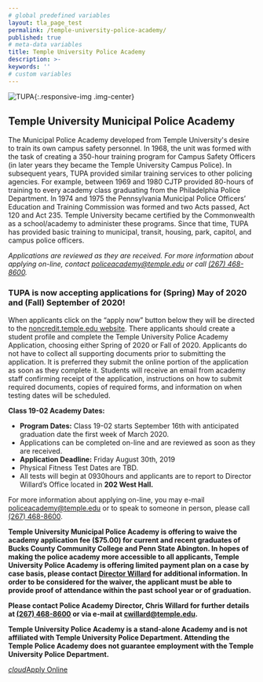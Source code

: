 ```yaml
---
# global predefined variables
layout: tla_page_test
permalink: /temple-university-police-academy/
published: true
# meta-data variables
title: Temple University Police Academy
description: >-
keywords: ''
# custom variables
---
```

![TUPA]({{site.baseurl}}/media/police_academy_header.png){:.responsive-img .img-center}
## Temple University Municipal Police Academy
The Municipal Police Academy developed from Temple University's desire to train its own campus safety personnel. In 1968, the unit was formed with the task of creating a 350-hour training program for Campus Safety Officers (in later years they became the Temple University Campus Police). In subsequent years, TUPA provided similar training services to other policing agencies. For example, between 1969 and 1980 CJTP provided 80-hours of training to every academy class graduating from the Philadelphia Police Department. In 1974 and 1975 the Pennsylvania Municipal Police Officers’ Education and Training Commission was formed and two Acts passed, Act 120 and Act 235. Temple University became certified by the Commonwealth as a school/academy to administer these programs. Since that time, TUPA has provided basic training to municipal, transit, housing, park, capitol, and campus police officers.

_Applications are reviewed as they are received. For more information about applying on-line, contact [policeacademy@temple.edu](mailto:policeacademy@temple.edu) or call [(267) 468-8600](tel:2674688600)._

### TUPA is now accepting applications for (Spring) May of 2020 and (Fall) September of 2020!
When applicants click on the “apply now” button below they will be directed to the [noncredit.temple.edu website](https://noncredit.temple.edu/nce). There applicants should create a student profile and complete the Temple University Police Academy Application, choosing either Spring of 2020 or Fall of 2020. Applicants do not have to collect all supporting documents prior to submitting the application. It is preferred they submit the online portion of the application as soon as they complete it. Students will receive an email from academy staff confirming receipt of the application, instructions on how to submit required documents, copies of required forms, and information on when testing dates will be scheduled.

**Class 19-02 Academy Dates:**
- **Program Dates:** Class 19-02 starts September 16th with anticipated graduation date the first week of March 2020.
- Applications can be completed on-line and are reviewed as soon as they are received.
- **Application Deadline:** Friday August 30th, 2019
- Physical Fitness Test Dates are TBD.
- All tests will begin at 0930hours and applicants are to report to Director Willard’s Office located in **202 West Hall.**

For more information about applying on-line, you may e-mail [policeacademy@temple.edu](mailto:policeacademy@temple.edu) or to speak to someone in person, please call [(267) 468-8600](tel:2674688600).

**Temple University Municipal Police Academy is offering to waive the academy application fee ($75.00) for current and recent graduates of Bucks County Community College and Penn State Abington. In hopes of making the police academy more accessible to all applicants, Temple University Police Academy is offering limited payment plan on a case by case basis, please contact [Director Willard](mailto:cwillard@temple.edu) for additional information. In order to be considered for the waiver, the applicant must be able to provide proof of attendance within the past school year or of graduation.** 

**Please contact Police Academy Director, Chris Willard for further details at [(267) 468-8600](tel:2674688600) or via e-mail at [cwillard@temple.edu](mailto:cwillard@temple.edu).**

**Temple University Police Academy is a stand-alone Academy and is not affiliated with Temple University Police Department. Attending the Temple Police Academy does not guarantee employment with the Temple University Police Department.**

<a class="waves-effect waves-light btn-large" href="http://noncredit.temple.edu/policeacademy"><i class="material-icons left">cloud</i>Apply Online</a>

